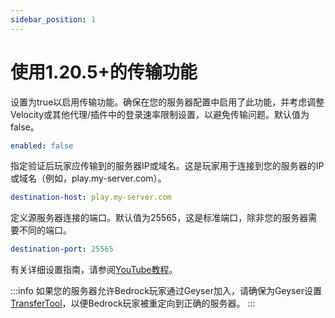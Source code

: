 ```yaml
---
sidebar_position: 1
---
```


# 使用1.20.5+的传输功能

设置为true以启用传输功能。确保在您的服务器配置中启用了此功能，并考虑调整Velocity或其他代理/插件中的登录速率限制设置，以避免传输问题。默认值为false。

```yaml
enabled: false
```

指定验证后玩家应传输到的服务器IP或域名。这是玩家用于连接到您的服务器的IP或域名（例如，play.my-server.com）。

```yaml
destination-host: play.my-server.com
```

定义源服务器连接的端口。默认值为25565，这是标准端口，除非您的服务器需要不同的端口。

```yaml
destination-port: 25565
```

有关详细设置指南，请参阅[YouTube教程](https://youtu.be/aSWrzQVjGnc?t=71)。

:::info
如果您的服务器允许Bedrock玩家通过Geyser加入，请确保为Geyser设置[TransferTool](https://github.com/onebeastchris/TransferTool)，以便Bedrock玩家被重定向到正确的服务器。
:::